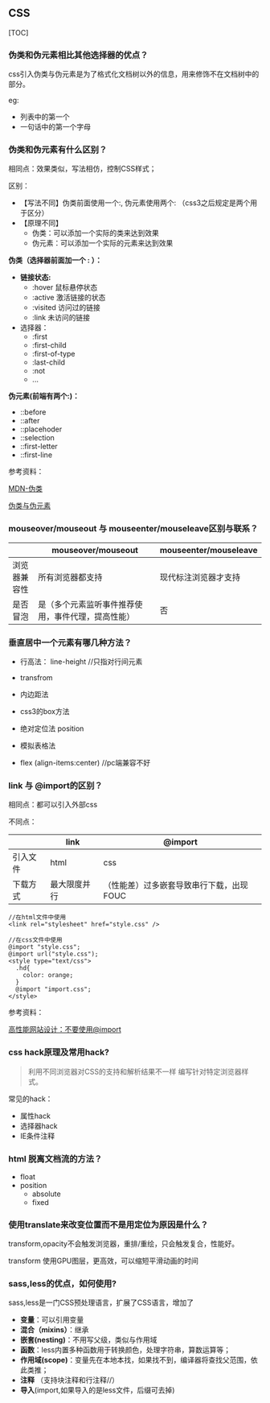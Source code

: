 ## CSS



[TOC]



### 伪类和伪元素相比其他选择器的优点？

css引入伪类与伪元素是为了格式化文档树以外的信息，用来修饰不在文档树中的部分。

eg:

- 列表中的第一个
- 一句话中的第一个字母





### 伪类和伪元素有什么区别？

相同点：效果类似，写法相仿，控制CSS样式；

区别：

- 【写法不同】伪类前面使用一个:,    伪元素使用两个:  （css3之后规定是两个用于区分）    
- 【原理不同】
  - 伪类：可以添加一个实际的类来达到效果
  - 伪元素：可以添加一个实际的元素来达到效果



**伪类（选择器前面加一个 : ）：**

- **链接状态:**
	- :hover  鼠标悬停状态
	- :active  激活链接的状态
	- :visited  访问过的链接
	- :link    未访问的链接
- 选择器：
	- :first
	- :first-child
	- :first-of-type
	- :last-child
	- :not
	- ...



**伪元素(前端有两个:)：**

- ::before
- ::after
- ::placehoder
- ::selection
- ::first-letter
- ::first-line





参考资料：

[MDN-伪类](https://developer.mozilla.org/zh-CN/docs/Web/CSS/Pseudo-classes)

[伪类与伪元素](https://zhuanlan.zhihu.com/p/30354843)



### mouseover/mouseout 与 mouseenter/mouseleave区别与联系？

|              | mouseover/mouseout                                 | mouseenter/mouseleave |
| ------------ | -------------------------------------------------- | --------------------- |
| 浏览器兼容性 | 所有浏览器都支持                                   | 现代标注浏览器才支持  |
| 是否冒泡     | 是（多个元素监听事件推荐使用，事件代理，提高性能） | 否                    |



### 垂直居中一个元素有哪几种方法？

- 行高法： line-height    //只指对行间元素

- transfrom

- 内边距法

- css3的box方法

- 绝对定位法   position

- 模拟表格法

- flex (align-items:center)       //pc端兼容不好

  



### link 与 @import的区别？

相同点：都可以引入外部css



不同点：

|          | link         | @import                                  |
| -------- | ------------ | ---------------------------------------- |
| 引入文件 | html         | css                                      |
| 下载方式 | 最大限度并行 | （性能差）过多嵌套导致串行下载，出现FOUC |



```
//在html文件中使用
<link rel="stylesheet" href="style.css" />

//在css文件中使用
@import "style.css";
@import url("style.css");
<style type="text/css">
  .hd{
    color: orange;
  }
  @import "import.css";
</style>
```



参考资料：

[高性能网站设计：不要使用@import](https://www.qianduan.net/high-performance-web-site-do-not-use-import/)





### css hack原理及常用hack?

> 利用不同浏览器对CSS的支持和解析结果不一样 编写针对特定浏览器样式。

常见的hack：

- 属性hack
- 选择器hack
- IE条件注释



### html 脱离文档流的方法？

- float
- position
  - absolute
  - fixed





### 使用translate来改变位置而不是用定位为原因是什么？

transform,opacity不会触发浏览器，重排/重绘，只会触发复合，性能好。

transform 使用GPU图层，更高效，可以缩短平滑动画的时间





### sass,less的优点，如何使用?

sass,less是一门CSS预处理语言，扩展了CSS语言，增加了

- **变量**：可以引用变量
- **混合（mixins）**：继承
- **嵌套(nesting)**：不用写父级，类似与作用域
- **函数**：less内置多种函数用于转换颜色，处理字符串，算数运算等；
- **作用域(scope)**：变量先在本地本找，如果找不到，编译器将查找父范围，依此类推；
- **注释** （支持块注释和行注释//）
- **导入**(import,如果导入的是less文件，后缀可去掉)
